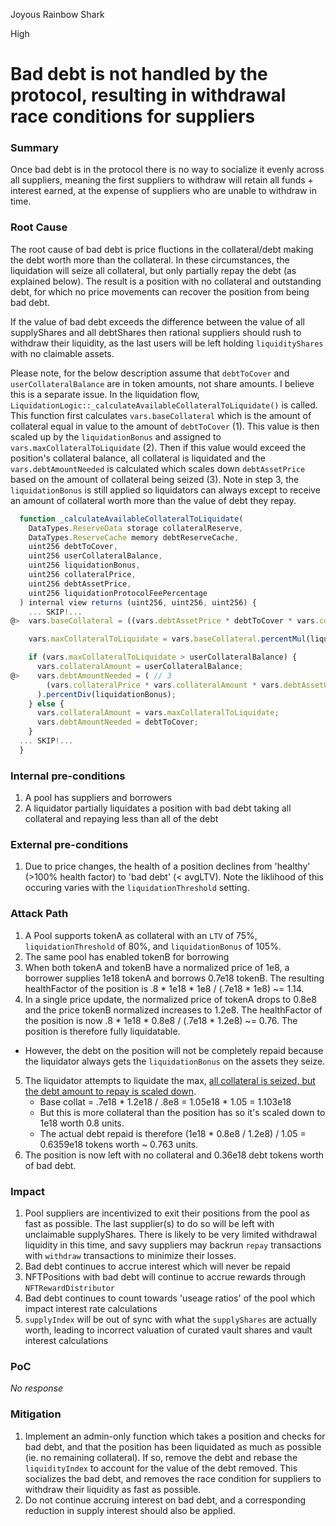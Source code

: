 Joyous Rainbow Shark

High

# Bad debt is not handled by the protocol, resulting in withdrawal race conditions for suppliers

### Summary

Once bad debt is in the protocol there is no way to socialize it evenly across all suppliers, meaning the first suppliers to withdraw will retain all funds + interest earned, at the expense of suppliers who are unable to withdraw in time.


### Root Cause

The root cause of bad debt is price fluctions in the collateral/debt making the debt worth more than the collateral. In these circumstances, the liquidation will seize all collateral, but only partially repay the debt (as explained below). The result is a position with no collateral and outstanding debt, for which no price movements can recover the position from being bad debt. 

If the value of bad debt exceeds the difference between the value of all supplyShares and all debtShares then rational suppliers should rush to withdraw their liquidity, as the last users will be left holding `liquidityShares` with no claimable assets. 

Please note, for the below description assume that `debtToCover` and `userCollateralBalance` are in token amounts, not share amounts. I believe this is a separate issue.
In the liquidation flow, `LiquidationLogic::_calculateAvailableCollateralToLiquidate()` is called. This function first calculates `vars.baseCollateral` which is the amount of collateral equal in value to the amount of `debtToCover` (1). This value is then scaled up by the `liquidationBonus` and assigned to `vars.maxCollateralToLiquidate` (2). Then if this value would exceed the position's collateral balance, all collateral is liquidated and the `vars.debtAmountNeeded` is calculated which scales down `debtAssetPrice` based on the amount of collateral being seized (3). Note in step 3, the `liquidationBonus` is still applied so liquidators can always except to receive an amount of collateral worth more than the value of debt they repay. 

```javascript
  function _calculateAvailableCollateralToLiquidate(
    DataTypes.ReserveData storage collateralReserve,
    DataTypes.ReserveCache memory debtReserveCache,
    uint256 debtToCover,
    uint256 userCollateralBalance,
    uint256 liquidationBonus,
    uint256 collateralPrice,
    uint256 debtAssetPrice,
    uint256 liquidationProtocolFeePercentage
  ) internal view returns (uint256, uint256, uint256) {
    ... SKIP!...
@>  vars.baseCollateral = ((vars.debtAssetPrice * debtToCover * vars.collateralAssetUnit)) / (vars.collateralPrice * vars.debtAssetUnit); // 1

    vars.maxCollateralToLiquidate = vars.baseCollateral.percentMul(liquidationBonus); // 2

    if (vars.maxCollateralToLiquidate > userCollateralBalance) {
      vars.collateralAmount = userCollateralBalance;
@>    vars.debtAmountNeeded = ( // 3
        (vars.collateralPrice * vars.collateralAmount * vars.debtAssetUnit) / (vars.debtAssetPrice * vars.collateralAssetUnit)
      ).percentDiv(liquidationBonus);
    } else {
      vars.collateralAmount = vars.maxCollateralToLiquidate;
      vars.debtAmountNeeded = debtToCover;
    }
  ... SKIP!...
  }
```

### Internal pre-conditions

1. A pool has suppliers and borrowers
2. A liquidator partially liquidates a position with bad debt taking all collateral and repaying less than all of the debt

### External pre-conditions

1. Due to price changes, the health of a position declines from 'healthy' (>100% health factor) to 'bad debt' (< avgLTV). Note the liklihood of this occuring varies with the `liquidationThreshold` setting.

### Attack Path

1. A Pool supports tokenA as collateral with an `LTV` of 75%, `liquidationThreshold` of 80%, and `liquidationBonus` of 105%.
2. The same pool has enabled tokenB for borrowing
3. When both tokenA and tokenB have a normalized price of 1e8, a borrower supplies 1e18 tokenA and borrows 0.7e18 tokenB. The resulting healthFactor of the position is .8 * 1e18 * 1e8 / (.7e18 * 1e8) ~= 1.14.
4. In a single price update, the normalized price of tokenA drops to 0.8e8 and the price tokenB normalized increases to 1.2e8. The healthFactor of the position is now .8 * 1e18 * 0.8e8 / (.7e18 * 1.2e8) ~= 0.76. The position is therefore fully liquidatable.
  - However, the debt on the position will not be completely repaid because the liquidator always gets the `liquidationBonus` on the assets they seize.
5. The liquidator attempts to liquidate the max, [all collateral is seized, but the debt amount to repay is scaled down](https://github.com/sherlock-audit/2024-06-new-scope/blob/main/zerolend-one/contracts/core/pool/logic/LiquidationLogic.sol#L357-L360).
   - Base collat = .7e18 * 1.2e18 / .8e8 = 1.05e18 * 1.05 = 1.103e18
   - But this is more collateral than the position has so it's scaled down to 1e18 worth 0.8 units.
   - The actual debt repaid is therefore (1e18 * 0.8e8 / 1.2e8) / 1.05 = 0.6359e18 tokens worth ~ 0.763 units.
6. The position is now left with no collateral and 0.36e18 debt tokens worth of bad debt.


### Impact

1. Pool suppliers are incentivized to exit their positions from the pool as fast as possible. The last supplier(s) to do so will be left with unclaimable supplyShares. There is likely to be very limited withdrawal liquidity in this time, and savy suppliers may backrun `repay` transactions with `withdraw` transactions to minimize their losses.
2. Bad debt continues to accrue interest which will never be repaid
3. NFTPositions with bad debt will continue to accrue rewards through `NFTRewardDistributor`
4. Bad debt continues to count towards 'useage ratios' of the pool which impact interest rate calculations
5. `supplyIndex` will be out of sync with what the `supplyShares` are actually worth, leading to incorrect valuation of curated vault shares and vault interest calculations

### PoC

_No response_

### Mitigation

1. Implement an admin-only function which takes a position and checks for bad debt, and that the position has been liquidated as much as possible (ie. no remaining collateral). If so, remove the debt and rebase the `liquidityIndex` to account for the value of the debt removed. This socializes the bad debt, and removes the race condition for suppliers to withdraw their liquidity as fast as possible.
2. Do not continue accruing interest on bad debt, and a corresponding reduction in supply interest should also be applied.
